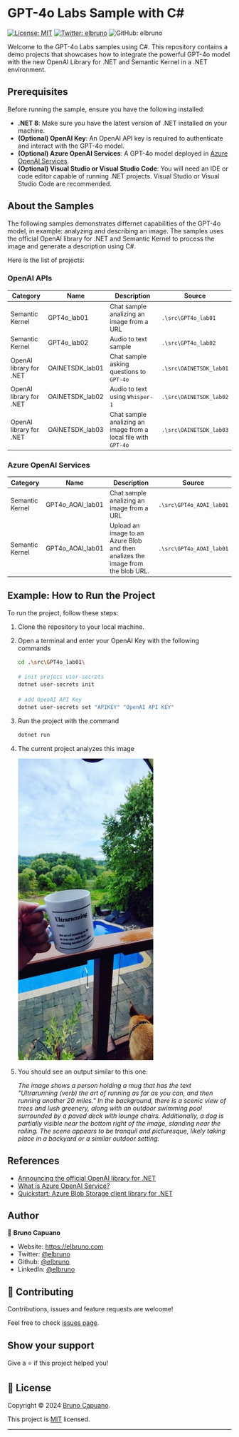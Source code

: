# GPT-4o Labs Sample with C#

[![License: MIT](https://img.shields.io/badge/License-MIT-yellow.svg)](/LICENSE)
[![Twitter: elbruno](https://img.shields.io/twitter/follow/elbruno.svg?style=social)](https://twitter.com/elbruno)
![GitHub: elbruno](https://img.shields.io/github/followers/elbruno?style=social)

Welcome to the GPT-4o Labs samples using C#. This repository contains a demo projects that showcases how to integrate the powerful GPT-4o model with the new OpenAI Library for .NET and Semantic Kernel in a .NET environment.

## Prerequisites

Before running the sample, ensure you have the following installed:
- **.NET 8**: Make sure you have the latest version of .NET installed on your machine.
- **(Optional) OpenAI Key**: An OpenAI API key is required to authenticate and interact with the GPT-4o model.
- **(Optional) Azure OpenAI Services**: A GPT-4o model deployed in [Azure OpenAI Services](https://learn.microsoft.com/en-us/azure/ai-services/openai/overview?WT.mc_id=academic-00000-brunocapuano).
- **(Optional) Visual Studio or Visual Studio Code**: You will need an IDE or code editor capable of running .NET projects. Visual Studio or Visual Studio Code are recommended.

## About the Samples

The following samples demonstrates differnet capabilities of the GPT-4o model, in example: analyzing and describing an image. The samples uses the official OpenAI library for .NET and Semantic Kernel to process the image and generate a description using C#.

Here is the list of projects:

### OpenAI APIs

| Category | Name | Description | Source |
|------|------|-------------|--------|
| Semantic Kernel | GPT4o_lab01 | Chat sample analizing an image from a URL | `.\src\GPT4o_lab01` |
| Semantic Kernel | GPT4o_lab02 | Audio to text sample | `.\src\GPT4o_lab02` |
| OpenAI library for .NET | OAINETSDK_lab01 | Chat sample asking questions to `GPT-4o` | `.\src\OAINETSDK_lab01` |
| OpenAI library for .NET | OAINETSDK_lab02 | Audio to text using `Whisper-1` | `.\src\OAINETSDK_lab02` |
| OpenAI library for .NET | OAINETSDK_lab03 | Chat sample analizing an image from a local file with `GPT-4o` | `.\src\OAINETSDK_lab03` |

### Azure OpenAI Services


| Category | Name | Description | Source |
|------|------|-------------|--------|
| Semantic Kernel | GPT4o_AOAI_lab01 | Chat sample analizing an image from a URL | `.\src\GPT4o_AOAI_lab01` |
| Semantic Kernel | GPT4o_AOAI_lab01 | Upload an image to an Azure Blob and then analizes the image from the blob URL. | `.\src\GPT4o_AOAI_lab01` |


## Example: How to Run the Project

To run the project, follow these steps:
1. Clone the repository to your local machine.
1. Open a terminal and enter your OpenAI Key with the following commands 

    ```bash
    cd .\src\GPT4o_lab01\

    # init projecs user-secrets
    dotnet user-secrets init

    # add OpenAI API Key
    dotnet user-secrets set "APIKEY" "OpenAI API KEY"
    ```

1. Run the project with the command

    ```bash
    dotnet run
    ```

1.  The current project analyzes this image

    ![Ultra running mug](/imgs/ultrarunningmug.png)

1. You should see an output similar to this one:

    *The image shows a person holding a mug that has the text "Ultrarunning (verb) the art of running as far as you can, and then running another 20 miles." In the background, there is a scenic view of trees and lush greenery, along with an outdoor swimming pool surrounded by a paved deck with lounge chairs. Additionally, a dog is partially visible near the bottom right of the image, standing near the railing. The scene appears to be tranquil and picturesque, likely taking place in a backyard or a similar outdoor setting.*




## References

- [Announcing the official OpenAI library for .NET](https://devblogs.microsoft.com/dotnet/openai-dotnet-library/?WT.mc_id=academic-00000-brunocapuano)
- [What is Azure OpenAI Service?](https://learn.microsoft.com/en-us/azure/ai-services/openai/overview?WT.mc_id=academic-00000-brunocapuano)
- [Quickstart: Azure Blob Storage client library for .NET](https://learn.microsoft.com/en-us/azure/storage/blobs/storage-quickstart-blobs-dotnet?WT.mc_id=academic-00000-brunocapuano)

## Author

👤 **Bruno Capuano**

* Website: https://elbruno.com
* Twitter: [@elbruno](https://twitter.com/elbruno)
* Github: [@elbruno](https://github.com/elbruno)
* LinkedIn: [@elbruno](https://linkedin.com/in/elbruno)

## 🤝 Contributing

Contributions, issues and feature requests are welcome!

Feel free to check [issues page](https://github.com/elbruno/gpt4ol-sk-csharp//issues).

## Show your support

Give a ⭐️ if this project helped you!


## 📝 License

Copyright &copy; 2024 [Bruno Capuano](https://github.com/elbruno).

This project is [MIT](/LICENSE) licensed.

***
